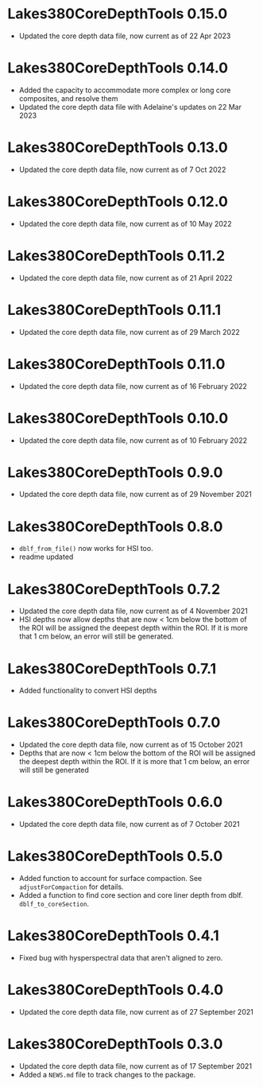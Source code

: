 # Lakes380CoreDepthTools 0.15.0

* Updated the core depth data file, now current as of 22 Apr 2023

# Lakes380CoreDepthTools 0.14.0

* Added the capacity to accommodate more complex or long core composites, and resolve them
* Updated the core depth data file with Adelaine's updates on 22 Mar 2023

# Lakes380CoreDepthTools 0.13.0

* Updated the core depth data file, now current as of 7 Oct 2022

# Lakes380CoreDepthTools 0.12.0

* Updated the core depth data file, now current as of 10 May 2022

# Lakes380CoreDepthTools 0.11.2

* Updated the core depth data file, now current as of 21 April 2022

# Lakes380CoreDepthTools 0.11.1

* Updated the core depth data file, now current as of 29 March 2022

# Lakes380CoreDepthTools 0.11.0

* Updated the core depth data file, now current as of 16 February 2022

# Lakes380CoreDepthTools 0.10.0

* Updated the core depth data file, now current as of 10 February 2022

# Lakes380CoreDepthTools 0.9.0

* Updated the core depth data file, now current as of 29 November 2021

# Lakes380CoreDepthTools 0.8.0

* `dblf_from_file()` now works for HSI too. 
* readme updated

# Lakes380CoreDepthTools 0.7.2

* Updated the core depth data file, now current as of 4 November 2021
* HSI depths now allow depths that are now < 1cm below the bottom of the ROI will be assigned the deepest depth within the ROI. If it is more that 1 cm below, an error will still be generated.

# Lakes380CoreDepthTools 0.7.1

* Added functionality to convert HSI depths


# Lakes380CoreDepthTools 0.7.0

* Updated the core depth data file, now current as of 15 October 2021
* Depths that are now < 1cm below the bottom of the ROI will be assigned the deepest depth within the ROI. If it is more that 1 cm below, an error will still be generated

# Lakes380CoreDepthTools 0.6.0

* Updated the core depth data file, now current as of 7 October 2021

# Lakes380CoreDepthTools 0.5.0

* Added function to account for surface compaction. See `adjustForCompaction` for details.
* Added a function to find core section and core liner depth from dblf. `dblf_to_coreSection`. 

# Lakes380CoreDepthTools 0.4.1

* Fixed bug with hysperspectral data that aren't aligned to zero.

# Lakes380CoreDepthTools 0.4.0

* Updated the core depth data file, now current as of 27 September 2021


# Lakes380CoreDepthTools 0.3.0

* Updated the core depth data file, now current as of 17 September 2021
* Added a `NEWS.md` file to track changes to the package.
